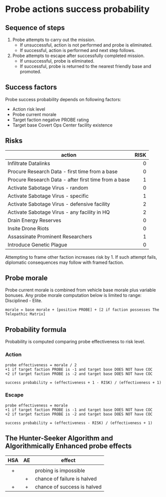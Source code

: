 # Probe actions success probability

## Sequence of steps

1. Probe attempts to carry out the mission.
   * If unsuccessful, action is not performed and probe is eliminated.
   * If successful, action is performed and next step follows.
2. Probe attempts to escape after successfully completed mission.
   * If unsuccessful, probe is eliminated.
   * If successful, probe is returned to the nearest friendly base and promoted.

## Success factors

Probe success probability depends on following factors:

* Action risk level
* Probe current morale
* Target faction negative PROBE rating
* Target base Covert Ops Center facility existence

## Risks

| action | RISK |
| ---- | ----: |
| Infiltrate Datalinks | 0 |
| Procure Research Data - first time from a base | 0 |
| Procure Research Data - after first time from a base | 1 |
| Activate Sabotage Virus - random | 0 |
| Activate Sabotage Virus - specific | 1 |
| Activate Sabotage Virus - defensive facility | 2 |
| Activate Sabotage Virus - any facility in HQ | 2 |
| Drain Energy Reserves | 0 |
| Insite Drone Riots | 0 |
| Assassinate Prominent Researchers | 1 |
| Introduce Genetic Plague | 0 |

Attempting to frame other faction increases risk by 1. If such attempt fails, diplomatic consequences may follow with framed faction.

## Probe morale

Probe current morale is combined from vehicle base morale plus variable bonuses.
Any probe morale computation below is limited to range: Disciplined - Elite.

```
morale = base morale + [positive PROBE] + [2 if faction possesses The Telepathic Matrix]
```

## Probability formula

Probability is computed comparing probe effectiveness to risk level.

### Action

```
probe effectiveness = morale / 2
+1 if target faction PROBE is -1 and target base DOES NOT have COC
+2 if target faction PROBE is -2 and target base DOES NOT have COC
```

```
success probability = (effectiveness + 1 - RISK) / (effectiveness + 1)
```

### Escape

```
probe effectiveness = morale
+1 if target faction PROBE is -1 and target base DOES NOT have COC
+2 if target faction PROBE is -2 and target base DOES NOT have COC
```

```
success probability = (effectiveness - RISK) / (effectiveness + 1)
```

## The Hunter-Seeker Algorithm and Algorithmically Enhanced probe effects

| HSA | AE | effect |
| :----: | :----: | ---- |
|  |  |  |
| + |  | probing is impossible |
|  | + | chance of failure is halved |
| + | + | chance of success is halved |

